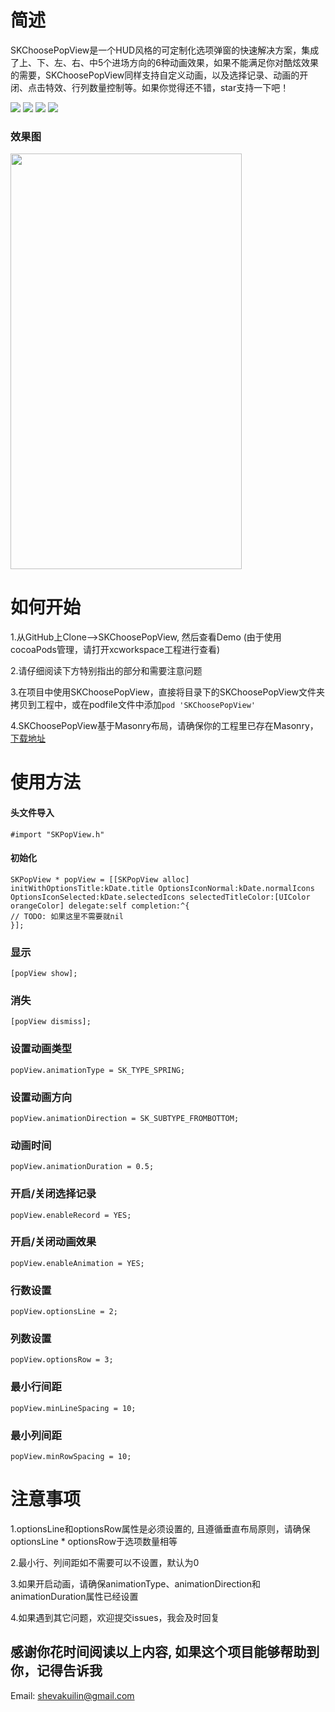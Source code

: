 # 简述

SKChoosePopView是一个HUD风格的可定制化选项弹窗的快速解决方案，集成了上、下、左、右、中5个进场方向的6种动画效果，如果不能满足你对酷炫效果的需要，SKChoosePopView同样支持自定义动画，以及选择记录、动画的开闭、点击特效、行列数量控制等。如果你觉得还不错，star支持一下吧！

![](https://img.shields.io/badge/platform-iOS-green.svg)
![](https://img.shields.io/badge/pod-v1.6.0.beta.1-blue.svg)
![](https://img.shields.io/badge/language-ObjectiveC-purple.svg)
![](https://img.shields.io/badge/moduleVersion-v0.0.5-red.svg)


### 效果图 
<img src="https://upload-images.jianshu.io/upload_images/2660903-e378466995e85688.gif?imageMogr2/auto-orient/strip%7CimageView2/2/w/372/format/webp" width="370" height ="665" />


# 如何开始 

1.从GitHub上Clone-->SKChoosePopView, 然后查看Demo (由于使用cocoaPods管理，请打开xcworkspace工程进行查看)


2.请仔细阅读下方特别指出的部分和需要注意问题


3.在项目中使用SKChoosePopView，直接将目录下的SKChoosePopView文件夹拷贝到工程中，或在podfile文件中添加```pod 'SKChoosePopView'```


4.SKChoosePopView基于Masonry布局，请确保你的工程里已存在Masonry，[下载地址](https://github.com/SnapKit/Masonry)


# 使用方法

#### 头文件导入
<pre><code>#import "SKPopView.h"</code></pre>



#### 初始化
<pre><code>SKPopView * popView = [[SKPopView alloc] initWithOptionsTitle:kDate.title OptionsIconNormal:kDate.normalIcons  OptionsIconSelected:kDate.selectedIcons selectedTitleColor:[UIColor orangeColor] delegate:self completion:^{
// TODO: 如果这里不需要就nil
}];</code></pre>



### 显示
<pre><code>[popView show];</code></pre>



### 消失
<pre><code>[popView dismiss];</code></pre>



### 设置动画类型
<pre><code>popView.animationType = SK_TYPE_SPRING;</code></pre>



### 设置动画方向
<pre><code>popView.animationDirection = SK_SUBTYPE_FROMBOTTOM;</code></pre>



### 动画时间
<pre><code>popView.animationDuration = 0.5;</code></pre>



### 开启/关闭选择记录
<pre><code>popView.enableRecord = YES;</code></pre>



### 开启/关闭动画效果
<pre><code>popView.enableAnimation = YES;</code></pre>



### 行数设置
<pre><code>popView.optionsLine = 2;</code></pre>



### 列数设置
<pre><code>popView.optionsRow = 3;</code></pre>



### 最小行间距
<pre><code>popView.minLineSpacing = 10;</code></pre>



### 最小列间距
<pre><code>popView.minRowSpacing = 10;</code></pre>


# 注意事项

1.optionsLine和optionsRow属性是必须设置的, 且遵循垂直布局原则，请确保optionsLine * optionsRow于选项数量相等


2.最小行、列间距如不需要可以不设置，默认为0


3.如果开启动画，请确保animationType、animationDirection和animationDuration属性已经设置


4.如果遇到其它问题，欢迎提交issues，我会及时回复




## 感谢你花时间阅读以上内容, 如果这个项目能够帮助到你，记得告诉我
Email: shevakuilin@gmail.com
